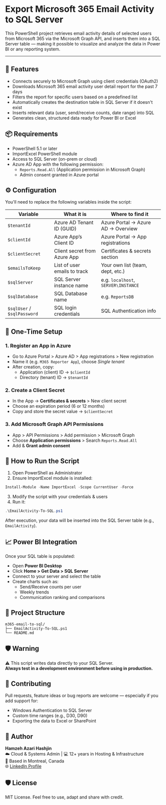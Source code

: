 # Export Microsoft 365 Email Activity to SQL Server

This PowerShell project retrieves email activity details of selected users from Microsoft 365 via the Microsoft Graph API, and inserts them into a SQL Server table — making it possible to visualize and analyze the data in Power BI or any reporting system.

---

## 🔧 Features
- Connects securely to Microsoft Graph using client credentials (OAuth2)
- Downloads Microsoft 365 email activity user detail report for the past 7 days
- Filters the report for specific users based on a predefined list
- Automatically creates the destination table in SQL Server if it doesn't exist
- Inserts relevant data (user, send/receive counts, date range) into SQL
- Generates clean, structured data ready for Power BI or Excel

## 📦 Requirements
- PowerShell 5.1 or later
- ImportExcel PowerShell module
- Access to SQL Server (on-prem or cloud)
- Azure AD App with the following permission:
  - `Reports.Read.All` (Application permission in Microsoft Graph)
  - Admin consent granted in Azure portal

## ⚙️ Configuration
You'll need to replace the following variables inside the script:

| Variable         | What it is                                | Where to find it |
|------------------|--------------------------------------------|------------------|
| `$tenantId`      | Azure AD Tenant ID (GUID)                 | Azure Portal → Azure AD → Overview |
| `$clientId`      | Azure App’s Client ID                     | Azure Portal → App registrations |
| `$clientSecret`  | Client secret from Azure App              | Certificates & secrets section |
| `$emailsToKeep`  | List of user emails to track              | Your own list (team, dept, etc.) |
| `$sqlServer`     | SQL Server instance name                  | e.g. `localhost`, `SERVER\INSTANCE` |
| `$sqlDatabase`   | SQL Database name                         | e.g. `ReportsDB` |
| `$sqlUser` / `$sqlPassword` | SQL login credentials         | SQL Authentication info |

## 🧭 One-Time Setup

### 1. Register an App in Azure
- Go to Azure Portal > Azure AD > App registrations > New registration
- Name it (e.g. `M365 Reporter App`), choose *Single tenant*
- After creation, copy:
  - Application (client) ID → `$clientId`
  - Directory (tenant) ID → `$tenantId`

### 2. Create a Client Secret
- In the App → **Certificates & secrets** > New client secret
- Choose an expiration period (6 or 12 months)
- Copy and store the secret value → `$clientSecret`

### 3. Add Microsoft Graph API Permissions
- App > API Permissions > Add permission > Microsoft Graph
- Choose **Application permissions** > Search `Reports.Read.All`
- Add & **Grant admin consent**

## 🚀 How to Run the Script
1. Open PowerShell as Administrator
2. Ensure ImportExcel module is installed:
```powershell
Install-Module -Name ImportExcel -Scope CurrentUser -Force
```
3. Modify the script with your credentials & users
4. Run it:
```powershell
.\EmailActivity-To-SQL.ps1
```

After execution, your data will be inserted into the SQL Server table (e.g., `EmailActivity`).

## 📈 Power BI Integration
Once your SQL table is populated:
- Open **Power BI Desktop**
- Click **Home > Get Data > SQL Server**
- Connect to your server and select the table
- Create charts such as:
  - Send/Receive counts per user
  - Weekly trends
  - Communication ranking and comparisons

## 📁 Project Structure
```
m365-email-to-sql/
├── EmailActivity-To-SQL.ps1
└── README.md
```

## 🛡️ Warning
⚠️ This script writes data directly to your SQL Server.  
**Always test in a development environment before using in production.**

## 🤝 Contributing
Pull requests, feature ideas or bug reports are welcome — especially if you add support for:
- Windows Authentication to SQL Server
- Custom time ranges (e.g., D30, D90)
- Exporting the data to Excel or SharePoint

## 📌 Author
**Hamzeh Azari Hashjin**  
☁️ Cloud & Systems Admin | 💻 12+ years in Hosting & Infrastructure  
📍 Based in Montreal, Canada  
🌐 [LinkedIn Profile](https://www.linkedin.com/in/hamzeh-azari/)

## 🛡️ License
MIT License. Feel free to use, adapt and share with credit.

